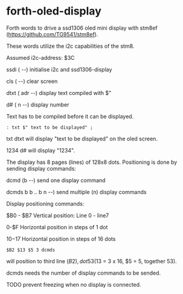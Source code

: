 # forth-oled-display

Forth words to drive a ssd1306 oled mini display
 with stm8ef (https://github.com/TG9541/stm8ef).
 
 These words utilize the i2c capabilities of the stm8.
 
 Assumed i2c-address: $3C
 
 ssdi ( --) 	  initialise i2c and ssd1306-display
 
 cls ( --)  	  clear screen
 
 dtxt ( adr --)	display text compiled with $"
 
 d#	( n --)     display number
 
 Text has to be compiled before it can be displayed.
 
 	: txt $" text to be displayed" ;
  

txt dtxt will display "text to be displayed" on the oled screen.

1234 d#	will display "1234".


The display has 8 pages (lines) of 128x8 dots.
Positioning is done by sending display commands:

dcmd (b --)	 	send one display command

dcmds b b .. b n --)	send multiple (n) display commands

Display positioning commands:

$B0 - $B7	Vertical position: Line 0 - line7

0-$F		Horizontal position in steps of 1 dot

$10 -$17	Horizontal position in steps of 16 dots
 


    $B2 $13 $5 3 dcmds 

will position to third line ($B2), dot 53    ($13 = 3 x 16, $5 = 5, together 53).

dcmds needs the number of display commands to be sended.




TODO prevent freezing when no display is connected.
 
